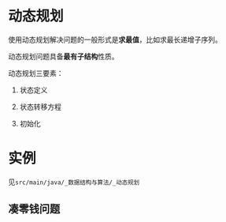 # 动态规划

使用动态规划解决问题的一般形式是**求最值**，比如求最长递增子序列。  

动态规划问题具备**最有子结构**性质。  

动态规划三要素：

1. 状态定义

2. 状态转移方程

3. 初始化

# 实例

见`src/main/java/_数据结构与算法/_动态规划`

## 凑零钱问题